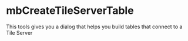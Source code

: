 # mbCreateTileServerTable
 This tools gives you a dialog that helps you build tables that connect to a Tile Server
